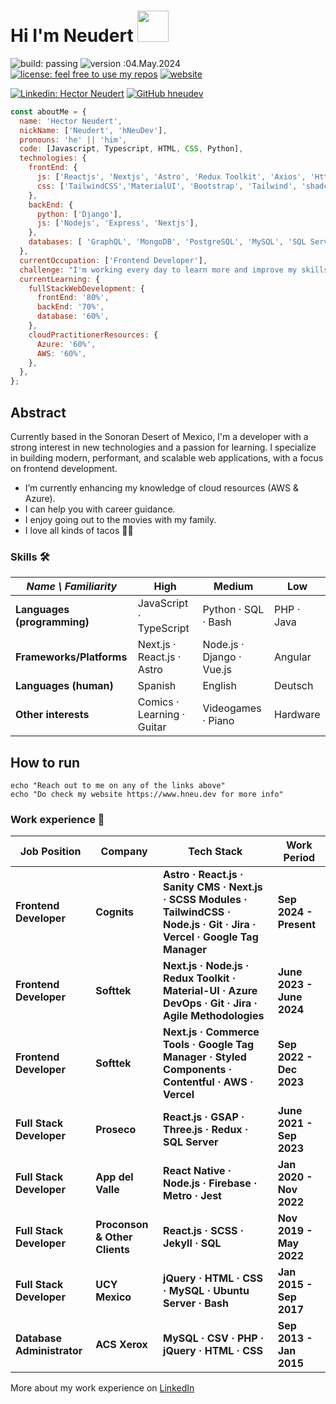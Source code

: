 # Hi I'm Neudert <img src="https://media.giphy.com/media/v1.Y2lkPTc5MGI3NjExeXA3YmZ6bWlsbHFxbW9rbzdiYzc4c2k3OWIzMDV1NTk4cGF0OHAwaiZlcD12MV9pbnRlcm5hbF9naWZfYnlfaWQmY3Q9cw/SHjOSDkKZ18qOHA5B5/giphy.gif" width="50">

![build: passing](https://img.shields.io/badge/build-passing-success) ![version :04.May.2024](https://img.shields.io/badge/version-04.May.2024-informational) [![license: feel free to use my repos](https://img.shields.io/badge/license-feel%20free%20to%20use%20my%20repos-success)](https://github.com/SheykoWk) [![website](https://img.shields.io/badge/website-informational)](https://SheykoWk.github.io)

[![Linkedin: Hector Neudert](https://img.shields.io/badge/-hneudert-blue?style=flat-square&logo=Linkedin&logoColor=white&link=https://www.linkedin.com/in/hneudert/)](https://www.linkedin.com/in/hneudert/) [![GitHub hneudev](https://img.shields.io/github/followers/hneudev?label=follow&style=social)](https://github.com/hneudev)

```javascript
const aboutMe = {
  name: 'Hector Neudert',
  nickName: ['Neudert', 'hNeuDev'],
  pronouns: 'he' || 'him',
  code: [Javascript, Typescript, HTML, CSS, Python],
  technologies: {
    frontEnd: {
      js: ['Reactjs', 'Nextjs', 'Astro', 'Redux Toolkit', 'Axios', 'Http/Ajax'],
      css: ['TailwindCSS','MaterialUI', 'Bootstrap', 'Tailwind', 'shadcn', 'ChakraUI', 'Sass'],
    },
    backEnd: {
      python: ['Django'],
      js: ['Nodejs', 'Express', 'Nextjs'],
    },
    databases: [ 'GraphQL', 'MongoDB', 'PostgreSQL', 'MySQL', 'SQL Server'],
  },
  currentOccupation: ['Frontend Developer'],
  challenge: "I'm working every day to learn more and improve my skills.",
  currentLearning: {
    fullStackWebDevelopment: {
      frontEnd: '80%',
      backEnd: '70%',
      database: '60%',
    },
    cloudPractitionerResources: {
      Azure: '60%',
      AWS: '60%',
    },
  },
};
```

## Abstract

Currently based in the Sonoran Desert of Mexico, I'm a developer with a strong interest in new technologies and a passion for learning. I specialize in building modern, performant, and scalable web applications, with a focus on frontend development.

- I’m currently enhancing my knowledge of cloud resources (AWS & Azure).
- I can help you with career guidance.
- I enjoy going out to the movies with my family.
- I love all kinds of tacos 🥴🌮

### Skills 🛠️


| *Name \ Familiarity*        | High                       | Medium                                 | Low                  |
| --------------------------- | -------------------------- | -------------------------------------- | -------------------- |
| **Languages (programming)** | JavaScript · TypeScript    | Python · SQL · Bash                    | PHP · Java           |
| **Frameworks/Platforms**    | Next.js · React.js · Astro | Node.js · Django · Vue.js              | Angular              |
| **Languages (human)**       | Spanish                    | English                                | Deutsch              |
| **Other interests**         | Comics · Learning · Guitar | Videogames · Piano                     | Hardware             |

## How to run

```shell
echo "Reach out to me on any of the links above"
echo "Do check my website https://www.hneu.dev for more info"
```

### Work experience 👔

| Job Position               | Company                       | Tech Stack                                                                                                                    | Work Period               |
| -------------------------- | ----------------------------- | ----------------------------------------------------------------------------------------------------------------------------- | ------------------------- |
| **Frontend Developer**     | **Cognits**                   | **Astro · React.js · Sanity CMS · Next.js · SCSS Modules · TailwindCSS · Node.js · Git · Jira · Vercel · Google Tag Manager** | **Sep 2024 - Present**    |
| **Frontend Developer**     | **Softtek**                   | **Next.js · Node.js · Redux Toolkit · Material-UI · Azure DevOps · Git · Jira · Agile Methodologies**                         | **June 2023 - June 2024** |
| **Frontend Developer**     | **Softtek**                   | **Next.js · Commerce Tools · Google Tag Manager · Styled Components · Contentful · AWS · Vercel**                             | **Sep 2022 - Dec 2023**   |
| **Full Stack Developer**   | **Proseco**                   | **React.js · GSAP · Three.js · Redux · SQL Server**                                                                           | **June 2021 - Sep 2023**  |
| **Full Stack Developer**   | **App del Valle**             | **React Native · Node.js · Firebase · Metro · Jest**                                                                          | **Jan 2020 - Nov 2022**   |
| **Full Stack Developer**   | **Proconson & Other Clients** | **React.js · SCSS · Jekyll · SQL**                                                                                            | **Nov 2019 - May 2022**   |
| **Full Stack Developer**   | **UCY Mexico**                | **jQuery · HTML · CSS · MySQL · Ubuntu Server · Bash**                                                                        | **Jan 2015 - Sep 2017**   |
| **Database Administrator** | **ACS Xerox**                 | **MySQL · CSV · PHP · jQuery · HTML · CSS**                                                                                   | **Sep 2013 - Jan 2015**   |

More about my work experience on [LinkedIn](https://www.linkedin.com/in/hneudert/)

